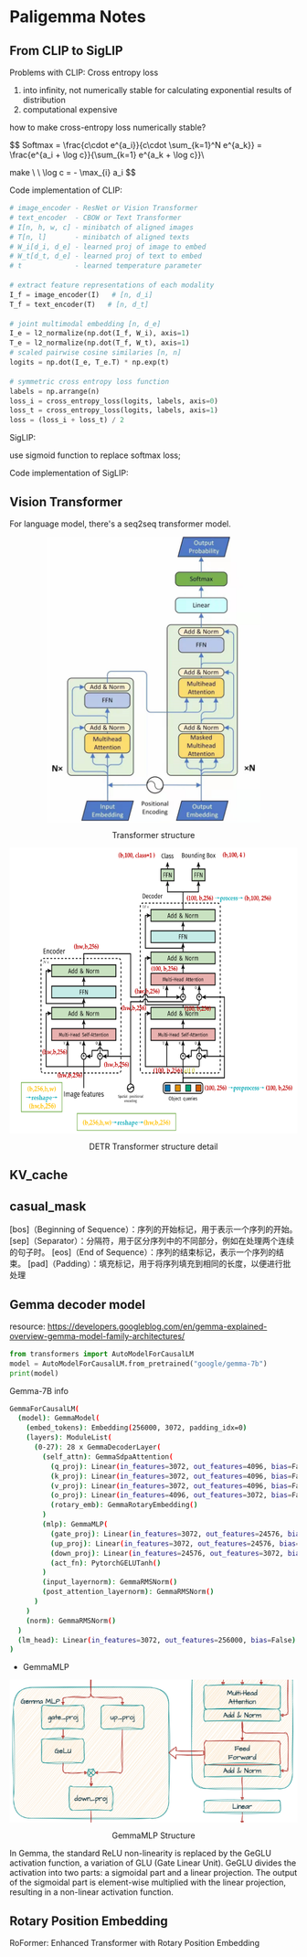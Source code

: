 # Paligemma Notes

## From CLIP to SigLIP

Problems with CLIP: Cross entropy loss 
1. into infinity, not numerically stable for calculating exponential results of distribution
2. computational expensive

how to make cross-entropy loss numerically stable?

$$
Softmax = \frac{c\cdot e^{a_i}}{c\cdot \sum_{k=1}^N e^{a_k}} = \frac{e^{a_i + \log c}}{\sum_{k=1} e^{a_k + \log c}}\\  

make \ \ \log c = - \max_{i} a_i
$$

Code implementation of CLIP:

```python
# image_encoder - ResNet or Vision Transformer
# text_encoder  - CBOW or Text Transformer
# I[n, h, w, c] - minibatch of aligned images
# T[n, l]       - minibatch of aligned texts
# W_i[d_i, d_e] - learned proj of image to embed 
# W_t[d_t, d_e] - learned proj of text to embed 
# t             - learned temperature parameter 

# extract feature representations of each modality
I_f = image_encoder(I)   # [n, d_i] 
T_f = text_encoder(T)   # [n, d_t]

# joint multimodal embedding [n, d_e]
I_e = l2_normalize(np.dot(I_f, W_i), axis=1) 
T_e = l2_normalize(np.dot(T_f, W_t), axis=1) 
# scaled pairwise cosine similaries [n, n]
logits = np.dot(I_e, T_e.T) * np.exp(t)

# symmetric cross entropy loss function
labels = np.arrange(n)
loss_i = cross_entropy_loss(logits, labels, axis=0) 
loss_t = cross_entropy_loss(logits, labels, axis=1)
loss = (loss_i + loss_t) / 2
```


SigLIP:

use sigmoid function to replace softmax loss;

Code implementation of SigLIP:




## Vision Transformer 

For language model, there's a seq2seq transformer model.
<center><img src='./imgs/transformer.png' height=500 align='center'> 
<p>Transformer structure</p></center>


<center><img src='./imgs/detr.png' height=500 align='center'> 
<p>DETR Transformer structure detail</p></center>

## KV_cache


## casual_mask

[bos]（Beginning of Sequence）：序列的开始标记，用于表示一个序列的开始。
[sep]（Separator）：分隔符，用于区分序列中的不同部分，例如在处理两个连续的句子时。
[eos]（End of Sequence）：序列的结束标记，表示一个序列的结束。
[pad]（Padding）：填充标记，用于将序列填充到相同的长度，以便进行批处理


## Gemma decoder model 


resource: https://developers.googleblog.com/en/gemma-explained-overview-gemma-model-family-architectures/

```python 
from transformers import AutoModelForCausalLM
model = AutoModelForCausalLM.from_pretrained("google/gemma-7b")
print(model)
```

Gemma-7B info

```bash
GemmaForCausalLM(
  (model): GemmaModel(
    (embed_tokens): Embedding(256000, 3072, padding_idx=0)
    (layers): ModuleList(
      (0-27): 28 x GemmaDecoderLayer(
        (self_attn): GemmaSdpaAttention(
          (q_proj): Linear(in_features=3072, out_features=4096, bias=False)
          (k_proj): Linear(in_features=3072, out_features=4096, bias=False)
          (v_proj): Linear(in_features=3072, out_features=4096, bias=False)
          (o_proj): Linear(in_features=4096, out_features=3072, bias=False)
          (rotary_emb): GemmaRotaryEmbedding()
        )
        (mlp): GemmaMLP(
          (gate_proj): Linear(in_features=3072, out_features=24576, bias=False)
          (up_proj): Linear(in_features=3072, out_features=24576, bias=False)
          (down_proj): Linear(in_features=24576, out_features=3072, bias=False)
          (act_fn): PytorchGELUTanh()
        )
        (input_layernorm): GemmaRMSNorm()
        (post_attention_layernorm): GemmaRMSNorm()
      )
    )
    (norm): GemmaRMSNorm()
  )
  (lm_head): Linear(in_features=3072, out_features=256000, bias=False)
)
```

* GemmaMLP 

<center><img src='./imgs/GemmaMLP.png' weight=400 height=250 align='center'>
<p>GemmaMLP Structure</p></center>

In Gemma, the standard ReLU non-linearity is replaced by the GeGLU activation function, a variation of GLU (Gate Linear Unit). GeGLU divides the activation into two parts: a sigmoidal part and a linear projection. The output of the sigmoidal part is element-wise multiplied with the linear projection, resulting in a non-linear activation function.



## Rotary Position Embedding 

RoFormer: Enhanced Transformer with Rotary Position Embedding 